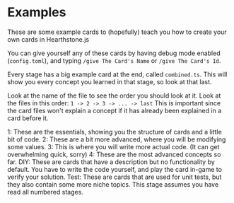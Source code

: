 # Examples
These are some example cards to (hopefully) teach you how to create your own cards in Hearthstone.js

You can give yourself any of these cards by having debug mode enabled (`config.toml`), and typing `/give The Card's Name` or `/give The Card's Id`.

Every stage has a big example card at the end, called `combined.ts`. This will show you every concept you learned in that stage, so look at that last.

Look at the name of the file to see the order you should look at it. Look at the files in this order:
`1 -> 2 -> 3 -> ... -> last`
This is important since the card files won't explain a concept if it has already been explained in a card before it.

1: These are the essentials, showing you the structure of cards and a little bit of code.
2: These are a bit more advanced, where you will be modifying some values.
3: This is where you will write more actual code. (It can get overwhelming quick, sorry)
4: These are the most advanced concepts so far.
DIY: These are cards that have a description but no functionality by default. You have to write the code yourself, and play the card in-game to verify your solution.
Test: These are cards that are used for unit tests, but they also contain some more niche topics. This stage assumes you have read all numbered stages.
